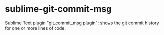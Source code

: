 sublime-git-commit-msg
======================

Sublime Text plugin "git_commit_msg plugin": shows the git commit history for one or more lines of code.
